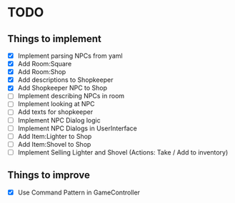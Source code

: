 # TODO

## Things to implement

- [x] Implement parsing NPCs from yaml
- [x] Add Room:Square
- [x] Add Room:Shop 
- [x] Add descriptions to Shopkeeper 
- [x] Add Shopkeeper NPC to Shop
- [ ] Implement describing NPCs in room
- [ ] Implement looking at NPC
- [ ] Add texts for shopkeeper
- [ ] Implement NPC Dialog logic
- [ ] Implement NPC Dialogs in UserInterface
- [ ] Add Item:Lighter to Shop
- [ ] Add Item:Shovel to Shop
- [ ] Implement Selling Lighter and Shovel (Actions: Take / Add to inventory)

## Things to improve

- [x] Use Command Pattern in GameController
